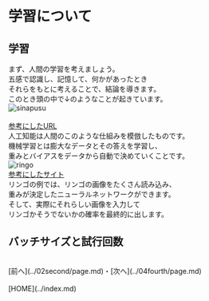 # 学習について

## 学習
まず、人間の学習を考えましょう。  
五感で認識し、記憶して、何かがあったとき  
それらをもとに考えることで、結論を導きます。  
このとき頭の中で↓のようなことが起きています。  
![sinapusu](https://www.jst.go.jp/pr/announce/20150122/icons/zu1.gif)
<br><br>
[参考にしたURL](https://www.jst.go.jp/pr/announce/20150122/index.html)
<br>
人工知能は人間のこのような仕組みを模倣したものです。  
機械学習とは膨大なデータとその答えを学習し、  
重みとバイアスをデータから自動で決めていくことです。  
![ringo](https://internet.watch.impress.co.jp/img/iw/docs/1138/111/ai01-01_s.jpg)
<br>
[参考にしたサイト](https://internet.watch.impress.co.jp/docs/column/ai_keyword/1138111.html)
<br>
リンゴの例では、リンゴの画像をたくさん読み込み、  
重みが決定したニューラルネットワークができます。  
そして、実際にそれらしい画像を入力して  
リンゴかそうでないかの確率を最終的に出します。  

## バッチサイズと試行回数

<br>
[前へ](../02second/page.md)・[次へ](../04fourth/page.md)
<br>
<br>
[HOME](../index.md)
